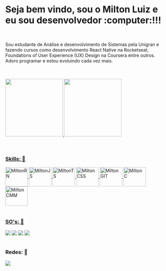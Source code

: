 <h1>Seja bem vindo, sou o Milton Luiz e eu sou desenvolvedor :computer:!!!</h1>
</br>

Sou estudante de Análise e desenvolvimento de Sistemas pela Unigran e fazendo cursos como desenvolvimento React Native na Rocketseat, Foundations of User Experience (UX) Design na Coursera entre outros. Adoro programar e estou evoluindo cada vez mais.

</br>
</br>

<div>
    <a href ="https://github.com/coutmilton">
    <img height="180em" src="https://github-readme-stats.vercel.app/api?username=coutmilton&show_icons=true&theme=gruvbox"/>
    <img height="180em" src="https://github-readme-stats.vercel.app/api/top-langs/?username=coutmilton&layout=compact"/> 
</div>

</br>
</br>

<h3>Skills: 🚀</h3>
<div>
    <img align="center" alt="MiltonRN" height='60' width="70" src="https://cdn.jsdelivr.net/gh/devicons/devicon/icons/react/react-original.svg"/>
    <img align="center" alt="MiltonJS" height='60' width="70" src="https://cdn.jsdelivr.net/gh/devicons/devicon/icons/javascript/javascript-original.svg"/>
    <img align="center" alt="MiltonTS" height='60' width="70" src="https://cdn.jsdelivr.net/gh/devicons/devicon/icons/typescript/typescript-original.svg"/>
    <img align="center" alt="MiltonCSS" height='60' width="70" src="https://cdn.jsdelivr.net/gh/devicons/devicon/icons/css3/css3-original-wordmark.svg"/>
    <img align="center" alt="MiltonGIT" height='60' width="70" src="https://cdn.jsdelivr.net/gh/devicons/devicon/icons/git/git-original-wordmark.svg"/>
    <img align="center" alt="MiltonC" height='60' width="70" src="https://cdn.jsdelivr.net/gh/devicons/devicon/icons/c/c-original.svg"/>
    <img align="center" alt="MiltonCMM" height='60' width="70" src="https://cdn.jsdelivr.net/gh/devicons/devicon/icons/cplusplus/cplusplus-original.svg"/>
</div>

</br>

<h3>SO's: 📱</h3>

<div>
    <a href="https://www.android.com/" target="_blank"><img src="https://img.shields.io/badge/Android-3DDC84?style=for-the-badge&logo=android&logoColor=white"></a>
    <a href="https://www.apple.com/br/ios/ios-15/" target="_blank"><img src="https://img.shields.io/badge/iOS-000000?style=for-the-badge&logo=ios&logoColor=white"></a>
    <a href="https://www.microsoft.com/en-us/windows?r=1"><img src="https://img.shields.io/badge/Windows-0078D6?style=for-the-badge&logo=windows&logoColor=white"></a>
    <a href="https://ubuntu.com/" target="_blank"><img src="https://img.shields.io/badge/Ubuntu-E95420?style=for-the-badge&logo=ubuntu&logoColor=white"></a>
</div>

</br>

<h3>Redes: 🔗</h3>
<div>
    <a href="https://www.linkedin.com/in/coutmilton/" target="_blank"><img src="https://img.shields.io/badge/LinkedIn-0077B5?style=for-the-badge&logo=linkedin&logoColor=white"></a>
</div>

